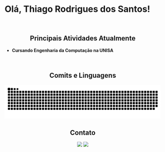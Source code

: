 # Olá, Thiago Rodrigues dos Santos!

<br>

 <h2 align="center">Principais Atividades Atualmente</h2>
 
 - <b> Cursando Engenharia da Computação na UNISA </b> <br>

<br>

<h2 align="center"> Comits e Linguagens </h2>

<div align="center">

  ![snake animation](https://github.com/ThiagoRodrigues03/ThiagoRodrigues03/blob/output/github-contribution-grid-snake-dark.svg)
  
</div>
<h2></h2>

<h2 align="center">Contato</h2>
<div align="center">
 <a target=_blank href="">
  <img src="https://img.shields.io/badge/LinkedIn-0077B5?style=for-the-badge&logo=linkedin&logoColor=white"></a>
 <a target="_blank" href="">
   <img src="https://img.shields.io/badge/Gmail-D14836?style=for-the-badge&logo=gmail&logoColor=white"></a>
</div>

